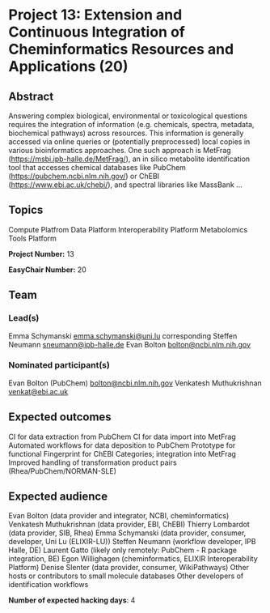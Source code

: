 # Project 13: Extension and Continuous Integration of Cheminformatics Resources and Applications (20)

## Abstract

Answering complex biological, environmental or toxicological questions requires the integration of information (e.g. chemicals, spectra, metadata, biochemical pathways) across resources. This information is generally accessed via online queries or (potentially preprocessed) local copies in various bioinformatics approaches. One such approach is MetFrag (https://msbi.ipb-halle.de/MetFrag/), an in silico metabolite identification tool that accesses chemical databases like PubChem (https://pubchem.ncbi.nlm.nih.gov/) or ChEBI (https://www.ebi.ac.uk/chebi/), and spectral libraries like MassBank ...

## Topics

Compute Platfrom
 Data Platform
 Interoperability Platform
 Metabolomics
 Tools Platform

**Project Number:** 13



**EasyChair Number:** 20

## Team

### Lead(s)

Emma Schymanski emma.schymanski@uni.lu corresponding
 Steffen Neumann sneumann@ipb-halle.de
 Evan Bolton bolton@ncbi.nlm.nih.gov

### Nominated participant(s)

Evan Bolton (PubChem) <bolton@ncbi.nlm.nih.gov>
 Venkatesh Muthukrishnan <venkat@ebi.ac.uk>

## Expected outcomes

CI for data extraction from PubChem
 CI for data import into MetFrag
 Automated workflows for data deposition to PubChem
 Prototype for functional Fingerprint for ChEBI Categories; integration into MetFrag
 Improved handling of transformation product pairs (Rhea/PubChem/NORMAN-SLE)

## Expected audience

Evan Bolton (data provider and integrator, NCBI, cheminformatics)
 Venkatesh Muthukrishnan (data provider, EBI, ChEBI)
 Thierry Lombardot (data provider, SIB, Rhea)
 Emma Schymanski (data provider, consumer, developer, Uni Lu (ELIXIR-LU))
 Steffen Neumann (workflow developer, IPB Halle, DE)
 Laurent Gatto (likely only remotely: PubChem - R package integration, BE)
 Egon Willighagen (cheminformatics, ELIXIR Interoperability Platform)
 Denise Slenter (data provider, consumer, WikiPathways)
 Other hosts or contributors to small molecule databases
 Other developers of identification workflows

**Number of expected hacking days**: 4

